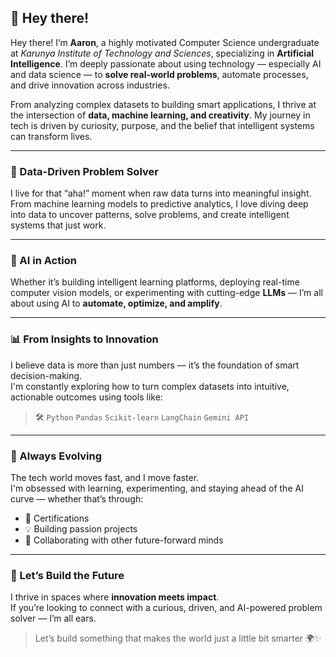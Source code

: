 ## 👋 Hey there!

Hey there! I’m **Aaron**, a highly motivated Computer Science undergraduate at *Karunya Institute of Technology and Sciences*, specializing in **Artificial Intelligence**. I’m deeply passionate about using technology — especially AI and data science — to **solve real-world problems**, automate processes, and drive innovation across industries.

From analyzing complex datasets to building smart applications, I thrive at the intersection of **data, machine learning, and creativity**. My journey in tech is driven by curiosity, purpose, and the belief that intelligent systems can transform lives.

---

### 🔬 Data-Driven Problem Solver  
I live for that “aha!” moment when raw data turns into meaningful insight.  
From machine learning models to predictive analytics, I love diving deep into data to uncover patterns, solve problems, and create intelligent systems that just work.

---

### 🤖 AI in Action  
Whether it’s building intelligent learning platforms, deploying real-time computer vision models, or experimenting with cutting-edge **LLMs** — I’m all about using AI to **automate, optimize, and amplify**.

---

### 📊 From Insights to Innovation  
I believe data is more than just numbers — it’s the foundation of smart decision-making.  
I'm constantly exploring how to turn complex datasets into intuitive, actionable outcomes using tools like:

> 🛠️ `Python` `Pandas` `Scikit-learn` `LangChain` `Gemini API`

---

### 🧠 Always Evolving  
The tech world moves fast, and I move faster.  
I'm obsessed with learning, experimenting, and staying ahead of the AI curve — whether that’s through:

- 🧪 Certifications  
- 💡 Building passion projects  
- 🤝 Collaborating with other future-forward minds

---

### 🚀 Let’s Build the Future  
I thrive in spaces where **innovation meets impact**.  
If you’re looking to connect with a curious, driven, and AI-powered problem solver — I’m all ears.  

> Let’s build something that makes the world just a little bit smarter 🌍✨
